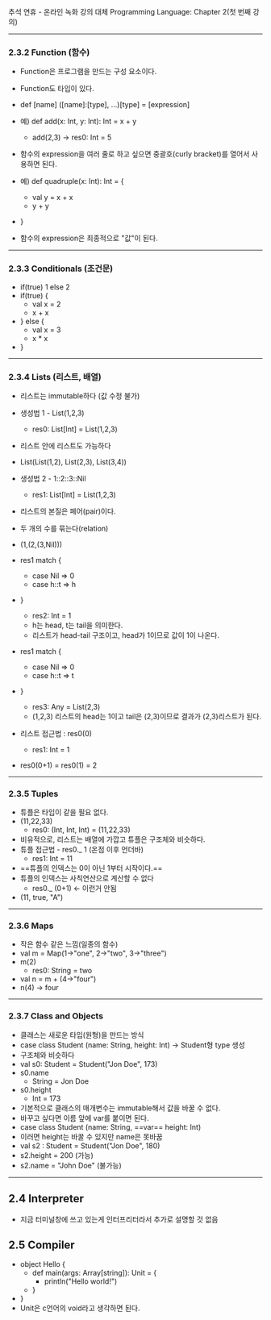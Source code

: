 추석 연휴 - 온라인 녹화 강의 대체
Programming Language: Chapter 2(첫 번째 강의)

---
### 2.3.2 Function (함수)
- Function은 프로그램을 만드는 구성 요소이다.
- Function도 타입이 있다.

- def [name] ([name]:[type], ...)[type] = [expression]
- 예) def add(x: Int, y: Int): Int = x + y
	- add(2,3) -> res0: Int = 5

- 함수의 expression을 여러 줄로 하고 싶으면 중괄호(curly bracket)를 열어서 사용하면 된다.
- 예) def quadruple(x: Int): Int = {
	- val y = x + x
	- y + y
- }
- 함수의 expression은 최종적으로 "값"이 된다.

---
### 2.3.3 Conditionals (조건문)
- if(true) 1 else 2
- if(true) {
	- val x = 2
	- x + x
- } else {
	- val x = 3
	- x * x
- }

---
### 2.3.4 Lists (리스트, 배열)
- 리스트는 immutable하다 (값 수정 불가)

- 생성법 1 - List(1,2,3)
	- res0: List[Int] = List(1,2,3)

- 리스트 안에 리스트도 가능하다
- List(List(1,2), List(2,3), List(3,4))

- 생성법 2 - 1::2::3::Nil
	- res1: List[Int] = List(1,2,3)

- 리스트의 본질은 페어(pair)이다.
- 두 개의 수를 묶는다(relation)
- (1,(2,(3,Nil)))

- res1 match {
	- case Nil => 0
	- case h::t => h
- }
	- res2: Int = 1
	- h는 head, t는 tail을 의미한다.
	- 리스트가 head-tail 구조이고, head가 1이므로 값이 1이 나온다.

- res1 match {
	- case Nil => 0
	- case h::t => t
- }
	- res3: Any = List(2,3)
	- (1,2,3) 리스트의 head는 1이고 tail은 (2,3)이므로 결과가 (2,3)리스트가 된다. 
- 리스트 접근법 : res0(0)
	- res1: Int = 1
- res0(0+1) = res0(1) = 2

---
### 2.3.5 Tuples
- 튜플은 타입이 같을 필요 없다.
- (11,22,33)
	- res0: (Int, Int, Int) = (11,22,33)
- 비유적으로, 리스트는 배열에 가깝고 튜플은 구조체와 비슷하다.
- 튜플 접근법 - res0._ 1 (온점 이후 언더바)
	- res1: Int = 11
- ==튜플의 인덱스는 0이 아닌 1부터 시작이다.==
- 튜플의 인덱스는 사칙연산으로 계산할 수 없다
	- res0._ (0+1) <- 이런거 안됨
- (11, true, "A")

---
### 2.3.6 Maps
- 작은 함수 같은 느낌(일종의 함수)
- val m = Map(1->"one", 2->"two", 3->"three")
- m(2)
	- res0: String = two
- val n = m + (4->"four")
- n(4) -> four

---
### 2.3.7 Class and Objects
- 클래스는 새로운 타입(원형)을 만드는 방식
- case class Student (name: String, height: Int) -> Student형 type 생성
- 구조체와 비슷하다
- val s0: Student = Student("Jon Doe", 173)
- s0.name
	- String = Jon Doe
- s0.height
	- Int = 173
- 기본적으로 클래스의 매개변수는 immutable해서 값을 바꿀 수 없다.
- 바꾸고 싶다면 이름 앞에 var를 붙이면 된다.
- case class Student (name: String, ==var== height: Int)
- 이러면 height는 바꿀 수 있지만 name은 못바꿈
- val s2 : Student = Student("Jon Doe", 180)
- s2.height = 200 (가능)
- s2.name = "John Doe" (불가능)

---
## 2.4 Interpreter
- 지금 터미널창에 쓰고 있는게 인터프리터라서 추가로 설명할 것 없음

## 2.5 Compiler
- object Hello {
	- def main(args: Array[string]): Unit = {
		- println("Hello world!")
	- }
- }
- Unit은 c언어의 void라고 생각하면 된다.
